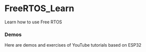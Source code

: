 # FreeRTOS_Learn
Learn how to use Free RTOS
### Demos
Here are demos and exercises of YouTube tutorials based on ESP32

